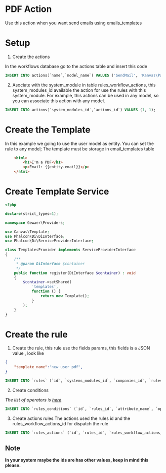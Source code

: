 # PDF Action

Use this action when you want send emails using emails_templates

# Setup

1. Create the actions

In the workflows database go to the actions table and insert this code

```sql
INSERT INTO actions(`name`,`model_name`) VALUES ('SendMail', 'Kanvas\Packages\WorkflowsRules\Actions\PDF');
```

2. Asociate with the system_module in table rules_workflow_actions, this system_modules_id available the action for use the rules with this system_module.
For example, this actions can be used in any model, so you can associate this action with any model.

```sql
INSERT INTO actions(`system_modules_id`,`actions_id`) VALUES (1, 1);
```

# Create the Template
In this example we going to use the user model as entity. You can set the rule to any model;  The template must be storage in email_templates table 

```html
    <html>
        <h1>I'm a PDF</h1>
        <p>Email: {{entity.email}}</p>
    </html>
```

# Create Template Service
```php
<?php

declare(strict_types=1);

namespace Gewaer\Providers;

use Canvas\Template;
use Phalcon\Di\DiInterface;
use Phalcon\Di\ServiceProviderInterface;

class TemplatesProvider implements ServiceProviderInterface
{
    /**
     * @param DiInterface $container
     */
    public function register(DiInterface $container) : void
    {
        $container->setShared(
            'templates',
            function () {
                return new Template();
            }
        );
    }
}
```
# Create the rule

1. Create the rule, this rule use the fields params, this fields is a JSON value , look like 
```json
{
    "template_name":"new_user_pdf",
}
```

```sql
INSERT INTO `rules` (`id`, `systems_modules_id`, `companies_id`, `rules_types_id`, `name`, `description`, `pattern`, `params`, `created_at`, `updated_at`, `is_deleted`) VALUES (NULL, '1', '108', '1', 'Create PDF', 'This is a Rule for create PDF', '1', '{\r\n    \"template_name\":\"new_user_pdf\",\r\n}', '2021-08-18 00:00:00', NULL, '0');
```
2. Create conditions

*The list of operators is [here](https://symfony.com/doc/current/components/expression_language/syntax.html#comparison-operators)*

```sql
INSERT INTO `rules_conditions` (`id`, `rules_id`, `attribute_name`, `operator`, `value`, `is_custom_attriube`, `created_at`, `updated_at`, `is_deleted`) VALUES (NULL, '1', 'id', '>', '1', '0', '2021-08-23 00:00:00', NULL, '0');
```

3. Create actions rules
The actions used the rules id and the rules_workflow_actions_id for dispatch the rule
```sql
INSERT INTO `rules_actions` (`id`, `rules_id`, `rules_workflow_actions_id`, `created_at`, `updated_at`, `is_deleted`) VALUES (NULL, '1', '1', '2021-05-14 17:40:43', NULL, '0');
```


## Note

<b>In your system maybe the ids are has other values, keep in mind this please.<b>
